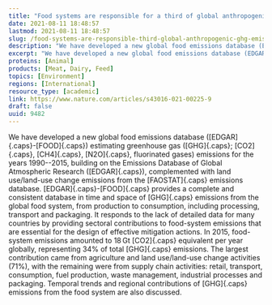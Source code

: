 ```yaml
---
title: "Food systems are responsible for a third of global anthropogenic GHG emissions"
date: 2021-08-11 18:48:57
lastmod: 2021-08-11 18:48:57
slug: /food-systems-are-responsible-third-global-anthropogenic-ghg-emissions
description: "We have developed a new global food emissions database (EDGAR-FOOD) estimating greenhouse gas (GHG; CO2, CH4, N2O, fluorinated gases) emissions for the years 1990–2015, building on the Emissions Database of Global Atmospheric Research (EDGAR), complemented with land use/land-use change emissions from the FAOSTAT emissions database."
excerpt: "We have developed a new global food emissions database (EDGAR-FOOD) estimating greenhouse gas (GHG; CO2, CH4, N2O, fluorinated gases) emissions for the years 1990–2015, building on the Emissions Database of Global Atmospheric Research (EDGAR), complemented with land use/land-use change emissions from the FAOSTAT emissions database."
proteins: [Animal]
products: [Meat, Dairy, Feed]
topics: [Environment]
regions: [International]
resource_type: [academic]
link: https://www.nature.com/articles/s43016-021-00225-9
draft: false
uuid: 9482
---
```

We have developed a new global food emissions database
([EDGAR]{.caps}-[FOOD]{.caps}) estimating greenhouse gas ([GHG]{.caps};
[CO2]{.caps}, [CH4]{.caps}, [N2O]{.caps}, fluorinated gases) emissions
for the years 1990--2015, building on the Emissions Database of Global
Atmospheric Research ([EDGAR]{.caps}), complemented with land
use/land-use change emissions from the [FAOSTAT]{.caps} emissions
database. [EDGAR]{.caps}-[FOOD]{.caps} provides a complete and
consistent database in time and space of [GHG]{.caps} emissions from the
global food system, from production to consumption, including
processing, transport and packaging. It responds to the lack of detailed
data for many countries by providing sectoral contributions to
food-system emissions that are essential for the design of effective
mitigation actions. In 2015, food-system emissions amounted to 18 Gt
[CO2]{.caps} equivalent per year globally, representing 34% of total
[GHG]{.caps} emissions. The largest contribution came from agriculture
and land use/land-use change activities (71%), with the remaining were
from supply chain activities: retail, transport, consumption, fuel
production, waste management, industrial processes and packaging.
Temporal trends and regional contributions of [GHG]{.caps} emissions
from the food system are also discussed.
